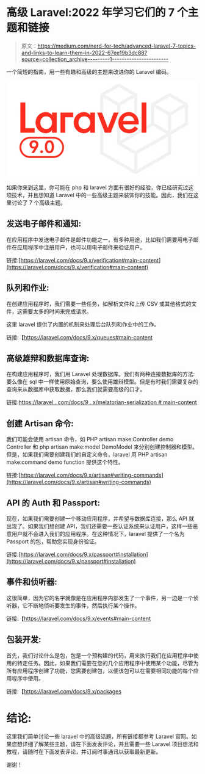 # 高级 Laravel:2022 年学习它们的 7 个主题和链接

> 原文：<https://medium.com/nerd-for-tech/advanced-laravel-7-topics-and-links-to-learn-them-in-2022-67ee19b3dc88?source=collection_archive---------1----------------------->

一个简短的指南，用一些有趣和高级的主题来改进你的 Laravel 编码。

![](img/4b72f7a3a873246b5001657ee7c8a21e.png)

如果你来到这里，你可能在 php 和 laravel 方面有很好的经验，你已经研究过这项技术，并且想知道 Laravel 中的一些高级主题来装饰你的技能。因此，我们在这里讨论了 7 个高级主题。

## 发送电子邮件和通知:

在应用程序中发送电子邮件是邮件功能之一，有多种用途，比如我们需要用电子邮件在应用程序中注册用户，也可以用电子邮件来验证用户。

链接:[https://laravel.com/docs/9.x/verification#main-content](https://laravel.com/docs/9.x/verification#main-content)

## 队列和作业:

在创建应用程序时，我们需要一些任务，如解析文件和上传 CSV 或其他格式的文件，这需要太多的时间来完成请求。

这里 laravel 提供了内置的机制来处理后台队列和作业中的工作。

链接:【https://laravel.com/docs/9.x/queues#main-content 

## 高级雄辩和数据库查询:

在构建应用程序时，我们用 Laravel 处理数据库。我们有两种连接数据库的方法:要么像在 sql 中一样使用原始查询，要么使用雄辩模型。但是有时我们需要复杂的查询来从数据库中获取数据，那么我们就需要高级的口才。

链接:[https://laravel . com/docs/9 . x/melatorian-serialization # main-content](https://laravel.com/docs/9.x/eloquent-serialization#main-content)

## 创建 Artisan 命令:

我们可能会使用 artisan 命令，如 PHP artisan make:Controller demo Controller 和 php artisan make:model DemoModel 来分别创建控制器和模型。但是，如果我们需要创建我们的自定义命令，laravel 用 PHP artisan make:command demo function 提供这个特性。

链接:[https://laravel.com/docs/9.x/artisan#writing-commands](https://laravel.com/docs/9.x/artisan#writing-commands)

## API 的 Auth 和 Passport:

现在，如果我们需要创建一个移动应用程序，并希望与数据库连接，那么 API 就出现了。如果我们想创建 API，我们还需要一些认证系统来认证用户，这样一些恶意用户就不会进入我们的应用程序。在这种情况下，laravel 提供了一个名为 Passport 的包，帮助您实现身份验证。

链接:[https://laravel.com/docs/9.x/passport#installation](https://laravel.com/docs/9.x/passport#installation)

## 事件和侦听器:

这很简单，因为它的名字就像是在应用程序内部发生了一个事件，另一边是一个侦听器，它不断地侦听要发生的事件，然后执行某个操作。

链接:【https://laravel.com/docs/9.x/events#main-content 

## 包装开发:

首先，我们讨论什么是包，包是一个预构建的代码，用来执行我们在应用程序中使用的特定任务。因此，如果我们需要在您的几个应用程序中使用某个功能，尽管为所有应用程序创建了功能，您需要创建包，以便该包可以在需要相同功能的每个应用程序中使用。

链接:【https://laravel.com/docs/9.x/packages 

# 结论:

这里我们简单讨论一些 laravel 中的高级话题，所有链接都参考 Laravel 官网。如果您想详细了解某些主题，请在下面发表评论，并且需要一些 Laravel 项目想法和教程，请随时在下面发表评论，并订阅时事通讯以获取最新更新。

谢谢！